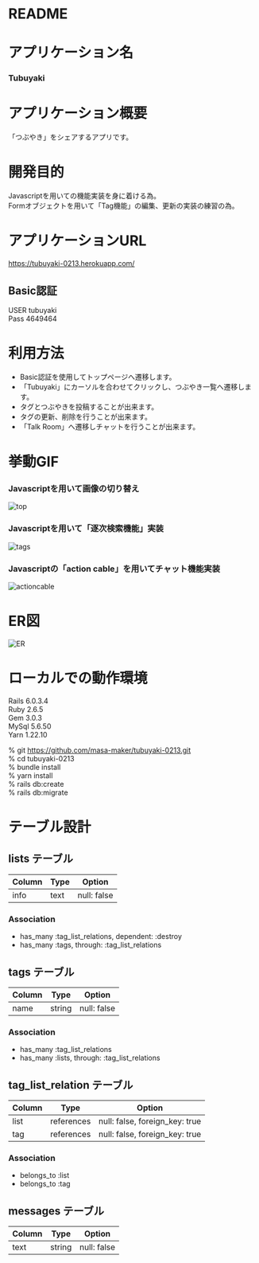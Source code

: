 # README

# アプリケーション名
### Tubuyaki

# アプリケーション概要
「つぶやき」をシェアするアプリです。

# 開発目的
Javascriptを用いての機能実装を身に着ける為。<br>
Formオブジェクトを用いて「Tag機能」の編集、更新の実装の練習の為。

# アプリケーションURL
https://tubuyaki-0213.herokuapp.com/

## Basic認証
USER  tubuyaki<br>
Pass  4649464

# 利用方法
- Basic認証を使用してトップページへ遷移します。
- 「Tubuyaki」にカーソルを合わせてクリックし、つぶやき一覧へ遷移します。
- タグとつぶやきを投稿することが出来ます。
- タグの更新、削除を行うことが出来ます。
- 「Talk Room」へ遷移しチャットを行うことが出来ます。



# 挙動GIF

### Javascriptを用いて画像の切り替え

![top](https://user-images.githubusercontent.com/76035698/107866377-9866b000-6eb3-11eb-87e0-2949d10e72f1.gif)

### Javascriptを用いて「逐次検索機能」実装

![tags](https://user-images.githubusercontent.com/76035698/107866394-bf24e680-6eb3-11eb-9a1d-d8792fe603fc.gif)

### Javascriptの「action cable」を用いてチャット機能実装

![actioncable](https://user-images.githubusercontent.com/76035698/107866395-c0eeaa00-6eb3-11eb-9c98-f876ce52e833.gif)

# ER図

![ER](https://user-images.githubusercontent.com/76035698/107866535-4f176000-6eb5-11eb-9eba-43556d05d2e2.png)

# ローカルでの動作環境

Rails 6.0.3.4<br>
Ruby 2.6.5<br>
Gem 3.0.3<br>
MySql 5.6.50<br>
Yarn 1.22.10


% git https://github.com/masa-maker/tubuyaki-0213.git<br>
% cd tubuyaki-0213<br>
% bundle install<br>
% yarn install<br>
% rails db:create<br>
% rails db:migrate


# テーブル設計

## lists テーブル

| Column | Type       | Option                         |
|--------|------------|--------------------------------|
| info   | text       | null: false                    |

### Association

- has_many :tag_list_relations, dependent: :destroy
- has_many :tags, through: :tag_list_relations


## tags テーブル

| Column | Type       | Option                         |
|--------|------------|--------------------------------|
| name   | string     | null: false                    |

### Association

- has_many :tag_list_relations
- has_many :lists, through: :tag_list_relations


## tag_list_relation テーブル

| Column | Type       | Option                         |
|--------|------------|--------------------------------|
| list   | references | null: false, foreign_key: true |
| tag    | references | null: false, foreign_key: true |

### Association

- belongs_to :list
- belongs_to :tag

## messages テーブル

| Column | Type       | Option                         |
|--------|------------|--------------------------------|
| text   | string     | null: false                    |